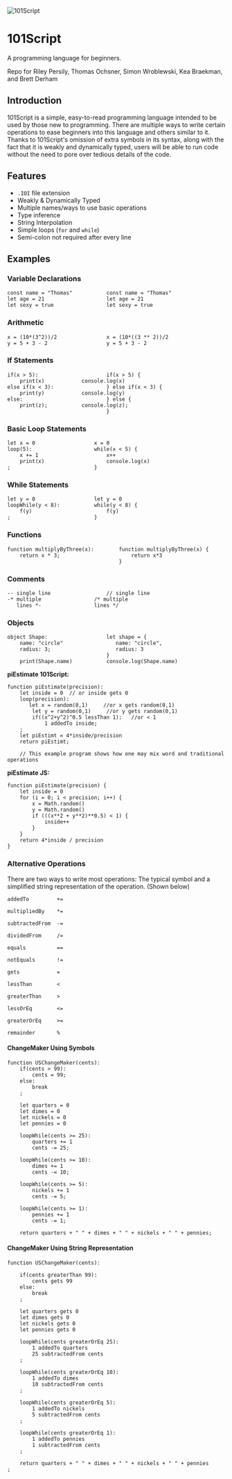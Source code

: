 ![101Script](https://github.com/brettderham/101Script/blob/master/resources/101script-logo.jpg "101Script")

# 101Script

A programming language for beginners.

Repo for Riley Persily, Thomas Ochsner, Simon Wroblewski, Kea Braekman, and Brett Derham

## Introduction

101Script is a simple, easy-to-read programming language intended to be used by those new to programming.  There are multiple ways to write certain operations to ease beginners into this language and others similar to it.  Thanks to 101Script's omission of extra symbols in its syntax, along with the fact that it is weakly and dynamically typed, users will be able to run code without the need to pore over tedious details of the code.

## Features

* `.IOI` file extension
* Weakly & Dynamically Typed
* Multiple names/ways to use basic operations
* Type inference
* String Interpolation
* Simple loops (`for` and `while`)
* Semi-colon not required after every line

## Examples


### Variable Declarations
```
const name = "Thomas"           const name = "Thomas"
let age = 21                    let age = 21
let sexy = true                 let sexy = true
```

### Arithmetic
```
x = (10*(3^2))/2                x = (10*((3 ** 2))/2
y = 5 + 3 - 2                   y = 5 + 3 - 2
```

### If Statements 
```
if(x > 5):                      if(x > 5) {
	print(x)		    console.log(x)
else if(x < 3):                 } else if(x < 3) {
	print(y)		    console.log(y)
else:                           } else {
	print(z);		    console.log(z);
                                }
```

### Basic Loop Statements
```
let x = 0                   x = 0
loop(5):                    while(x < 5) {
    x += 1                      x++
    print(x)                    console.log(x)
;                           }
```

### While Statements
```
let y = 0                   let y = 0
loopWhile(y < 8):           while(y < 8) {
    f(y)                        f(y)
;                           }
```

### Functions 
```
function multiplyByThree(x):        function multiplyByThree(x) {
    return x * 3;                       return x*3
                                    }
```

### Comments
```
-- single line					// single line
-* multiple					/* multiple
   lines *-					lines */
```

### Objects

```
object Shape:                   let shape = {
    name: "circle"                 name: "circle",
    radius: 3;                     radius: 3
                                }
    print(Shape.name)           console.log(Shape.name)

```

**piEstimate 101Script:**  

```
function piEstimate(precision):
    let inside = 0  // or inside gets 0
    loop(precision):
       let x = random(0,1)     //or x gets random(0,1)
        let y = random(0,1)     //or y gets random(0,1)
        if((x^2+y^2)^0.5 lessThan 1):   //or < 1
            1 addedTo inside;
    ;
    let piEstimt = 4*inside/precision
    return piEstimt;

    // This example program shows how one may mix word and traditional operations
```

**piEstimate JS:**  

```
function piEstimate(precision) {
    let inside = 0
    for (i = 0; i < precision; i++) {
        x = Math.random()
        y = Math.random()
        if (((x**2 + y**2)**0.5) < 1) {
            inside++
        }
    }
    return 4*inside / precision
}
```

### Alternative Operations

There are two ways to write most operations: The typical symbol and a simplified string representation of the operation.  (Shown below)

```
addedTo         +=

multipliedBy    *=

subtractedFrom  -=

dividedFrom     /=

equals          ==

notEquals       !=

gets            =

lessThan        <

greaterThan     >

lessOrEq        <=

greaterOrEq     >=

remainder       %
```

#### ChangeMaker Using Symbols

```
function USChangeMaker(cents):
    if(cents > 99):
        cents = 99;
    else:
        break
    ;

    let quarters = 0
    let dimes = 0
    let nickels = 0
    let pennies = 0

    loopWhile(cents >= 25):
        quarters += 1
        cents -= 25;

    loopWhile(cents >= 10):
        dimes += 1
        cents -= 10;

    loopWhile(cents >= 5):
        nickels += 1
        cents -= 5;

    loopWhile(cents >= 1):
        pennies += 1
        cents -= 1;

    return quarters + " " + dimes + " " + nickels + " " + pennies;
```

#### ChangeMaker Using String Representation

```
function USChangeMaker(cents):

    if(cents greaterThan 99):
        cents gets 99
    else:
        break
    ;

    let quarters gets 0
    let dimes gets 0
    let nickels gets 0
    let pennies gets 0

    loopWhile(cents greaterOrEq 25):
        1 addedTo quarters
        25 subtractedFrom cents
    ;

    loopWhile(cents greaterOrEq 10):
        1 addedTo dimes
        10 subtractedFrom cents
    ;

    loopWhile(cents greaterOrEq 5):
        1 addedTo nickels
        5 subtractedFrom cents
    ;

    loopWhile(cents greaterOrEq 1):
        1 addedTo pennies
        1 subtractedFrom cents
    ;

    return quarters + " " + dimes + " " + nickels + " " + pennies
;
```
